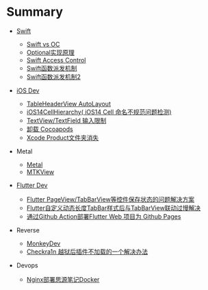 # Summary





- [Swift](./Swift/ReadME.md)
  - [Swift vs OC](./Swift/swiftvsoc.md)
  - [Optional实现原理](./Swift/optional.md)
  - [Swift Access Control](./Swift/accesscontrol.md)
  - [Swift函数派发机制](./Swift/swiftmethoddispatch.md)
  - [Swift函数派发机制2](./Swift/swiftmethoddispatch2.md)
  
- [iOS Dev](./iOS/ReadME.md)
  - [TableHeaderView AutoLayout](./iOS/TableViewHeaderViewAutoHeight.md)
  - [iOS14CellHierarchy( iOS14 Cell 命名不规范问题检测)](./iOS/iOS14CellHierarchy.md)
  - [TextView/TextField 输入限制](iOS/TextFieldByteLimit.md)
  - [卸载 Cocoapods](iOS/UninstallCocoapods.md)
  - [Xcode Product文件夹消失](./iOS/XcodeMissingProductFolder.md)
- Metal
  - [Metal](Metal/Metal.md)
  - [MTKView](Metal/MTKView.md)

- [Flutter Dev](./Flutter/ReadMe.md)
  - [Flutter PageView/TabBarView等控件保存状态的问题解决方案](./Flutter/storageState.md)
  - [Flutter自定义动态长度TabBar样式后与TabBarView联动过慢解决](./Flutter/tabbarview.md)
  - [通过Github Action部署Flutter Web 项目为 Github Pages](./Flutter/webongithubpage.md)






- Reverse
  - [MonkeyDev](Reverse/MonkeyDev.md)
  - [Checkra1n 越狱后插件不加载的一个解决办法](Reverse/TweakFail.md)



- Devops	
  - [Nginx部署思源笔记Docker](./Devops/nginxsiyuan.md)
